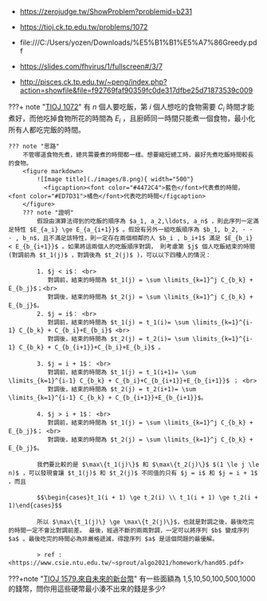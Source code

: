 - <https://zerojudge.tw/ShowProblem?problemid=b231>

- <https://tioj.ck.tp.edu.tw/problems/1072>

- file:///C:/Users/yozen/Downloads/%E5%B1%B1%E5%A7%86Greedy.pdf

- <https://slides.com/fhvirus/1/fullscreen#/3/7>

- http://pisces.ck.tp.edu.tw/~peng/index.php?action=showfile&file=f92769faf90359fc0de317dfbe25d71873539c009

???+ note "[TIOJ 1072](https://tioj.ck.tp.edu.tw/problems/1072)"
	有 $n$ 個人要吃飯，第 $i$ 個人想吃的食物需要 $C_i$ 時間才能煮好，而他吃掉食物所花的時間為 $E_i$ ，且廚師同一時間只能煮一個食物，最小化所有人都吃完飯的時間。

	??? note "思路"
		不管哪道食物先煮，總共需要煮的時間都一樣。想要縮短總工時，最好先煮吃飯時間較長的食物。
		<figure markdown>
	    	![Image title](./images/8.png){ width="500"}
	    	  <figcaption><font color="#4472C4">藍色</font>代表煮的時間，<font color="#ED7D31">橘色</font>代表吃的時間</figcaption>
	    </figure>
		??? note "證明"
			假設由演算法得到的吃飯的順序為 $a_1, a_2,\ldots, a_n$ ，則此序列一定滿足特性 $E_{a_i} \ge E_{a_{i+1}}$ 。假設有另外一組吃飯順序為 $b_1, b_2, · · · , b_n$，且不滿足該特性，則一定存在兩個相鄰的人 $b_i , b_i+1$ 滿足 $E_{b_i} < E_{b_{i+1}}$ 。如果將這兩個人的吃飯順序對調， 則考慮第 $j$ 個人吃飯結束的時間 (對調前為 $t_1(j)$ ，對調後為 $t_2(j)$ )，可以以下四種人的情況： 
	
	        1. $j < i$： <br>
	           對調前，結束的時間為 $t_1(j) = \sum \limits_{k=1}^j C_{b_k} + E_{b_j}$；<br>
	           對調後，結束的時間為 $t_2(j) = \sum \limits_{k=1}^j C_{b_k} + E_{b_j}$。  
	        2. $j = i$： <br>
	           對調前，結束的時間為 $t_1(j) = t_1(i)= \sum \limits_{k=1}^{i-1} C_{b_k} + C_{b_i}+E_{b_i}$ <br>
	           對調後，結束的時間為 $t_2(j) = t_2(i)= \sum \limits_{k=1}^{i-1} C_{b_k} + C_{b_{i+1}}+C_{b_i}+E_{b_i}$ 。
	
	        3. $j = i + 1$： <br>
	           對調前，結束的時間為 $t_1(j) = t_1(i+1)= \sum \limits_{k=1}^{i-1} C_{b_k} + C_{b_i}+C_{b_{i+1}}+E_{b_{i+1}}$ ； <br>
	           對調後，結束的時間為 $t_2(j) = t_2(i+1)= \sum \limits_{k=1}^{i-1} C_{b_k} + C_{b_{i+1}}+E_{b_{i+1}}$。 
	
	        4. $j > i + 1$： <br>
	           對調前，結束的時間為 $t_1(j) = \sum \limits_{k=1}^j C_{b_k} + E_{b_j}$； <br>
	           對調後，結束的時間為 $t_2(j) = \sum \limits_{k=1}^j C_{b_k} + E_{b_j}$。  
	
	        我們要比較的是 $\max\{t_1(j)\}$ 和 $\max\{t_2(j)\}$ $(1 \le j \le n)$ ，可以發現會讓 $t_1(j)$ 和 $t_2(j)$ 不同值的只有 $j = i$ 和 $j = i + 1$ ，而且 
	
	        $$\begin{cases}t_1(i + 1) \ge t_2(i) \\ t_1(i + 1) \ge t_2(i + 1)\end{cases}$$
	
	        所以 $\max\{t_1(j)\} \ge \max\{t_2(j)\}$，也就是對調之後，最後吃完的時間一定不會比對調前差。 最後，經過不斷的兩兩對調，一定可以將序列 $b$ 變成序列 $a$ 。最後吃完的時間必為非嚴格遞減，得證序列 $a$ 是這個問題的最優解。
	        
	        > ref : <https://www.csie.ntu.edu.tw/~sprout/algo2021/homework/hand05.pdf>



???+note "[TIOJ 1579.來自未來的新台幣](https://tioj.ck.tp.edu.tw/problems/1579)"
	有⼀些⾯額為 1,5,10,50,100,500,1000 的錢幣，問你⽤這些硬幣最⼩湊不出來的錢是多少?

